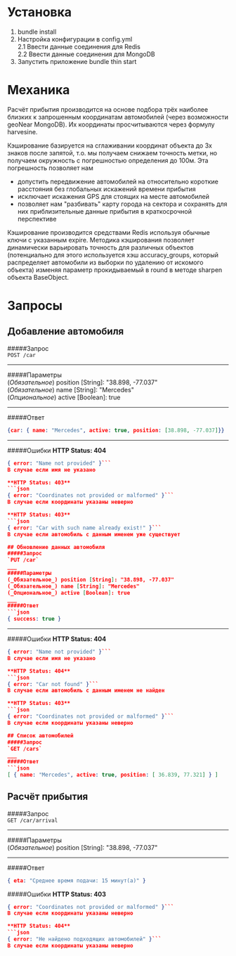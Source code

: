 # Установка
1. bundle install
2. Настройка конфигурации в config.yml  
2.1 Ввести данные соединения для Redis  
2.2 Ввести данные соединения для MongoDB
5. Запустить приложение bundle thin start

# Механика
Расчёт прибытия производится на основе подбора трёх наиболее близких к запрошенным координатам автомобилей (через возможности geoNear MongoDB). Их координаты просчитываются через формулу harvesine.

Кэширование базируется на сглаживании координат объекта до 3х знаков после запятой, т.о. мы получаем снижаем точность метки, но получаем окружность с погрешностью определения до 100м. Эта погрешность позволяет нам
* допустить передвижение автомобилей на относительно короткие расстояния без глобальных искажений времени прибытия
* исключает искажения GPS для стоящих на месте автомобилей
* позволяет нам "разбивать" карту города на сектора и сохранять для них  приблизительные данные прибытия в краткосрочной перспективе

Кэширование производится средствами Redis используя обычные ключи с указанным expire.
Методика кэширования позволяет динамически варьировать точность для различных объектов (потенциально для этого используется хэш accuracy_groups, который распределяет автомобили из выборки по удалению от искомого объекта) изменяя параметр прокидываемый в round в методе sharpen объекта BaseObject.
# Запросы
## Добавление автомобиля
#####Запрос  
`POST /car`  
___
#####Параметры  
(_Обязательное_) position [String]: "38.898, -77.037"  
(_Обязательное_) name [String]: "Mercedes"  
(_Опциональное_) active [Boolean]: true  
___
#####Ответ
```json
{car: { name: "Mercedes", active: true, position: [38.898, -77.037]}}
```
___
#####Ошибки
**HTTP Status: 404**
```json
{ error: "Name not provided" }```
В случае если имя не указано

**HTTP Status: 403**
```json
{ error: "Coordinates not provided or malformed" }```
В случае если координаты указаны неверно

**HTTP Status: 403**
```json
{ error: "Car with such name already exist!" }```
В случае если автомобиль с данным именем уже существует

## Обновление данных автомобиля
#####Запрос  
`PUT /car`  
___
#####Параметры  
(_Обязательное_) position [String]: "38.898, -77.037"  
(_Обязательное_) name [String]: "Mercedes"  
(_Опциональное_) active [Boolean]: true  
___
#####Ответ
```json
{ success: true }
```
___
#####Ошибки
**HTTP Status: 404**
```json
{ error: "Name not provided" }```
В случае если имя не указано

**HTTP Status: 404**
```json
{ error: "Car not found" }```
В случае если автомобиль с данным именем не найден

**HTTP Status: 403**
```json
{ error: "Coordinates not provided or malformed" }```
В случае если координаты указаны неверно

## Список автомобилей
#####Запрос  
`GET /cars`  
___
#####Ответ
```json
[ { name: "Mercedes", active: true, position: [ 36.839, 77.321] } ]
```

## Расчёт прибытия
#####Запрос  
`GET /car/arrival`  
___
#####Параметры  
(_Обязательное_) position [String]: "38.898, -77.037"  
___
#####Ответ
```json
{ eta: "Среднее время подачи: 15 минут(а)" }
```
#####Ошибки
**HTTP Status: 403**
```json
{ error: "Coordinates not provided or malformed" }```
В случае если координаты указаны неверно

**HTTP Status: 404**
```json
{ error: "Не найдено подходящих автомобилей" }```
В случае если координаты указаны неверно
